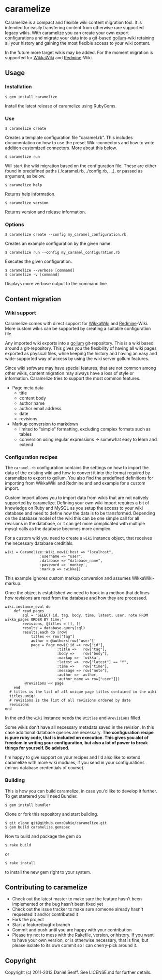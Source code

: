 # caramelize

Caramelize is a compact and flexible wiki content migration tool. It is intended for easily transfering content from otherwise rare supported legacy wikis. With caramelize you can create your own export configurations and migrate your data into a git-based [gollum](gollum)-wiki retaining all your history and gaining the most flexible access to your wiki content.

In the future more target wikis may be added. For the moment migration is supported for [WikkaWiki](wikka) and [Redmine](redmine)-Wiki.

## Usage

### Installation

    $ gem install caramelize

Install the latest release of caramelize using RubyGems.

### Use

    $ caramelize create

Creates a template configuration file "caramel.rb". This includes documentation on how to use the preset Wiki-connectors and how to write addition customized connectors. More about this below.

    $ caramelize run

Will start the wiki migration based on the configuration file. These are either found in predefined paths (./caramel.rb, ./config.rb, …), or passed as argument, as below.

    $ caramelize help

Returns help information.

	$ caramelize version

Returns version and release information.

### Options

    $ caramelize create --config my_caramel_configuration.rb

Creates an example configuration by the given name.

    $ caramelize run --config my_caramel_configuration.rb

Executes the given configuration.

    $ caramelize --verbose [command]
    $ caramelize -v [command]

Displays more verbose output to the command line.

## Content migration

### Wiki support

Caramelize comes with direct support for [WikkaWiki](wikka) and [Redmine](redmine)-Wiki.
More custom wikis can be supported by creating a suitable configuration file.

Any imported wiki exports into a [gollum](gollum) git-repository. This is a wiki based around a git-repository. This gives you the flexibility of having all wiki pages exported as physical files, while keeping the history and having an easy and wide-supported way of access by using the wiki server gollum features.

Since wiki software may have special features, that are not common among other wikis, content migration may always have a loss of style or information. Caramelize tries to support the most common features.

* Page meta data
  * title
  * content body
  * author name
  * author email address
  * date
  * revisions
* Markup conversion to markdown
  * limited to "simple" formatting, excluding complex formats such as tables
  * conversion using regular expressions -> somewhat easy to learn and extend

### Configuration recipes

The `caramel.rb` configuration contains the settings on how to import the data of the existing wiki and how to convert it into the format required by caramelize to export to gollum.
You also find the predefined definitions for importing from WikkaWiki and Redmine and and example for a custom import.

Custom import allows you to import data from wikis that are not natively supported by caramelize. Defining your own wiki import requires a bit of knowledge on Ruby and MySQL as you setup the access to your wiki database and need to define how the data is to be transformed. Depending on the database model of the wiki this can be one simple call for all revisions in the database, or it can get more complicated with multiple mysql-calls as the database becomes more complex.

For a custom wiki you need to create a `wiki` instance object, that receives the necessary database creditials.

    wiki = Caramelize::Wiki.new({:host => "localhost",
                    :username => "user",
                    :database => "database_name",
                    :password => 'monkey',
                    :markup => :wikka})

This example ignores custom markup conversion and assumes WikkaWiki-markup.

Once the object is established we need to hook in a method that defines how revisions are read from the database and how they are processed.

    wiki.instance_eval do
    	def read_pages
      		sql = "SELECT id, tag, body, time, latest, user, note FROM wikka_pages ORDER BY time;"
      		revisions, @titles = [], []
      		results = database.query(sql)
      		results.each do |row|
        		titles << row["tag"]
        		author = @authors[row["user"]]
		        page = Page.new({:id => row["id"],
                            :title =>   row["tag"],
                            :body =>    row["body"],
                            :markup =>  'wikka',
                            :latest =>  row["latest"] == "Y",
                            :time =>    row["time"],
                            :message => row["note"],
                            :author =>  author,
                            :author_name => row["user"]})
       		 @revisions << page
      	end
      # titles is the list of all unique page titles contained in the wiki
      titles.uniq!
      # revisions is the list of all revisions ordered by date
      revisions
    end

In the end the `wiki` instance needs the `@titles` and `@revisions` filled.

Some wikis don't have all necessary metadata saved in the revision. In this case additional database queries are necessary. **The configuration recipe is pure ruby code, that is included on execution. This gives you alot of freedom in writing your configuration, but also a lot of power to break things for yourself. Be advised.**

I'm happy to give support on your recipes and I'd also like to extend caramelize with more wiki modules, if you send in your configurations (minus database credentials of course).

### Building

This is how you can build caramelize, in case you'd like to develop it further. To get startered you'll need Bundler.

    $ gem install bundler

Clone or fork this repository and start building.

    $ git clone git@github.com:Dahie/caramelize.git
    $ gem build caramelize.gemspec

Now to build and package the gem do

    $ rake build

or

    $ rake install

to install the new gem right to your system.

## Contributing to caramelize

* Check out the latest master to make sure the feature hasn't been implemented or the bug hasn't been fixed yet
* Check out the issue tracker to make sure someone already hasn't requested it and/or contributed it
* Fork the project
* Start a feature/bugfix branch
* Commit and push until you are happy with your contribution
* Please try not to mess with the Rakefile, version, or history. If you want to have your own version, or is otherwise necessary, that is fine, but please isolate to its own commit so I can cherry-pick around it.


## Copyright

Copyright (c) 2011-2013 Daniel Senff. See LICENSE.md for further details.

[wikka]: http://wikkawiki.org/
[gollum]: https://github.com/github/gollum
[redmine]: http://www.redmine.org/

